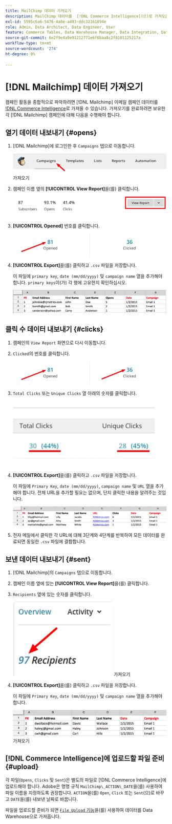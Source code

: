```yaml
---
title: MailChimp 데이터 가져오기
description: MailChimp 데이터를  [!DNL Commerce Intelligence](으)로 가져오는 방법을 알아봅니다.
exl-id: 5595c6a6-5476-4a0e-a493-ddc32161894e
role: Admin, Data Architect, Data Engineer, User
feature: Commerce Tables, Data Warehouse Manager, Data Integration, Data Import/Export
source-git-commit: 6e2f9e4a9e91212771e6f6baa8c2f8101125217a
workflow-type: tm+mt
source-wordcount: '274'
ht-degree: 0%

---
```


# [!DNL Mailchimp] 데이터 가져오기

캠페인 활동을 종합적으로 파악하려면 [!DNL Mailchimp] 이메일 캠페인 데이터를 [!DNL Commerce Intelligence](으)로 가져올 수 있습니다. 가져오기를 완료하려면 보유한 각 [!DNL Mailchimp] 캠페인에 대해 다음을 수행해야 합니다.

## 열기 데이터 내보내기 {#opens}

1. [!DNL Mailchimp]에 로그인한 후 `Campaigns` 탭으로 이동합니다.

   ![mailchimp 1](../../../assets/import-mailchimp-1.png) 가져오기

1. 캠페인 이름 옆의 **[!UICONTROL View Report]**&#x200B;을(를) 클릭합니다.

   ![mailchimp 가져오기 2](../../../assets/import-mailchimp-2.png)

1. **[!UICONTROL Opened]** 번호를 클릭합니다.

   ![mailchimp 가져오기 3](../../../assets/import-mailchimp-3.png)

1. **[!UICONTROL Export]**&#x200B;을(를) 클릭하고 `.csv` 파일을 저장합니다.

   이 파일에 `primary key`, `date (mm/dd/yyyy)` 및 `campaign name` 열을 추가해야 합니다. `primary keys`이(가) 각 행에 고유한지 확인하십시오.

   ![mailchimp 가져오기 4](../../../assets/import-mailchimp-4.png)

## 클릭 수 데이터 내보내기 {#clicks}

1. 캠페인의 `View Report` 화면으로 다시 이동합니다.

1. `Clicked`의 번호를 클릭합니다.

   ![mailchimp 가져오기 5](../../../assets/import-mailchimp-5.png)

1. `Total Clicks` 또는 `Unique Clicks` 열 아래의 숫자를 클릭합니다.

   ![mailchimp 가져오기 6](../../../assets/import-mailchimp-6.png)

1. **[!UICONTROL Export]**&#x200B;을(를) 클릭하고 `.csv` 파일을 저장합니다.

   이 파일에 `Primary Key`, `date (mm/dd/yyyy)`, `campaign name` 및 `URL` 열을 추가해야 합니다. 전체 URL을 추가할 필요는 없으며, 단지 클릭한 내용을 알려주는 것입니다.

   ![mailchimp 가져오기 7](../../../assets/import-mailchimp-7.png)

1. 전자 메일에서 클릭한 각 URL에 대해 3단계와 4단계를 반복하여 모든 데이터를 완료되면 동일한 `.csv` 파일에 결합합니다.

## 보낸 데이터 내보내기 {#sent}

1. [!DNL Mailchimp]의 `Campaigns` 탭으로 이동합니다.

1. 캠페인 이름 옆에 있는 **[!UICONTROL View Report]**&#x200B;을(를) 클릭합니다.

1. `Recipients` 옆에 있는 숫자를 클릭합니다.

   ![mailchimp 8](../../../assets/import-mailchimp-8.png) 가져오기

1. **[!UICONTROL Export]**&#x200B;을(를) 클릭하고 `.csv` 파일을 저장합니다.

   이 파일에 `Primary Key`, `date (mm/dd/yyyy)` 및 `campaign name` 열을 추가해야 합니다.

   ![mailchimp 9](../../../assets/import-mailchimp-9.png) 가져오기

## [!DNL Commerce Intelligence]에 업로드할 파일 준비 {#upload}

각 파일(`Opens`, `Clicks` 및 `Sent`)은 별도의 파일로 [!DNL Commerce Intelligence]에 업로드해야 합니다. Adobe은 명명 규칙 `MailChimp\_ACTION\_DATE`을(를) 사용하여 파일 이름을 지정하도록 권장합니다. `ACTION`을(를) `Open`, `Click` 또는 `Sent`(으)로 바꾸고 `DATE`을(를) 내보낸 날짜로 바꿉니다.

파일을 업로드할 준비가 되면 [`File Upload` 기능](../connecting-data/using-file-uploader.md)을(를) 사용하여 데이터를 Data Warehouse으로 가져옵니다.
